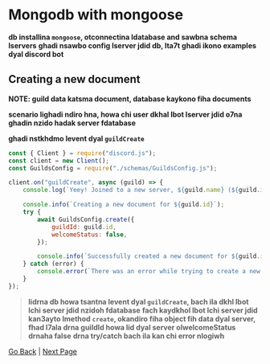 # **Mongodb with mongoose**

**db installina `mongoose`, otconnectina ldatabase and sawbna schema lservers**
**ghadi nsawbo config lserver jdid db, lta7t ghadi ikono examples dyal discord bot**

## Creating a new document
**NOTE: guild data katsma document, database kaykono fiha documents**

**scenario lighadi ndiro hna, howa chi user dkhal lbot lserver jdid o7na ghadin nzido hadak server fdatabase**

**ghadi nstkhdmo levent dyal `guildCreate`**

```js
const { Client } = require("discord.js");
const client = new Client();
const GuildsConfig = require("./schemas/GuildsConfig.js");

client.on("guildCreate", async (guild) => {
    console.log(`Yeey! Joined to a new server, ${guild.name} (${guild.id})`);

    console.info(`Creating a new document for ${guild.id}`);
    try {
        await GuildsConfig.create({
            guildId: guild.id,
            welcomeStatus: false,
        });

        console.info(`Successfully created a new document for ${guild.id}`);
    } catch (error) {
        console.error(`There was an error while trying to create a new document for ${guild.id}`, error);
    }
});
```
> **lidrna db howa tsantna levent dyal `guildCreate`, bach ila dkhl lbot lchi server jdid nzidoh fdatabase**
> **fach kaydkhol lbot lchi server jdid kan3ayto lmethod `create`, okandiro fiha object fih data dyal server, fhad l7ala drna guildId howa lid dyal server olwelcomeStatus drnaha false**
> **drna try/catch bach ila kan chi error nlogiwh**

[Go Back](schemas.md) | [Next Page](get-a-document.md)